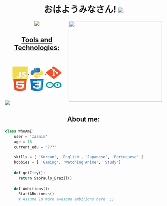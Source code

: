 <h1 align="center">おはようみなさん! <img src="https://media.giphy.com/media/hvRJCLFzcasrR4ia7z/giphy.gif" width="25px"></a></h1>
<img align='right' src="https://i.imgur.com/UJi9bZp.gif" width="300em" height="260em">

<div align="center">
  <a href="https://github.com/Natomuya">
  <img height="250em" src="https://github-readme-stats.vercel.app/api?username=Natomuya&show_icons=true&theme=dark&include_all_commits=true&count_private=true"/>
    </div>

<h2 align="center">Tools and Technologies:</h2>  
<div style="display: inline_block"><br>
<p align="center">  <img align="center" alt="Gabes-Js" height="40" width="50" src="https://raw.githubusercontent.com/devicons/devicon/master/icons/javascript/javascript-plain.svg">
  <img align="center" alt="Iast-Python" height="40" width="50" src="https://raw.githubusercontent.com/devicons/devicon/master/icons/python/python-original.svg">
  <img align="center" alt="Iast-Git" height="40" width="50" src="https://raw.githubusercontent.com/devicons/devicon/master/icons/git/git-original.svg">
  <img align="center" alt="Iast-HTML" height="40" width="50" src="https://raw.githubusercontent.com/devicons/devicon/master/icons/html5/html5-original.svg">
  <img align="center" alt="Iast-CSS" height="40" width="50" src="https://raw.githubusercontent.com/devicons/devicon/master/icons/css3/css3-original.svg">
  <img align="center" alt="Iast-Arduino" height="40" width="50" src="https://raw.githubusercontent.com/devicons/devicon/master/icons/arduino/arduino-original.svg">
</div>

 ##
  
<div> 

  <a href="https://discord.gg/wPc8Gvh" target="_blank"><img src="https://img.shields.io/badge/Discord-7289DA?style=for-the-badge&logo=discord&logoColor=white" target="_blank"></a> 


</div>

<h2 align="center">About me:</h2>    

```python
class WhoAmI:
    user = 'Iasmim'
    age = 16
    current_edu = "???"
    
    skills = [ 'Korean', 'English', 'Japanese', 'Portuguese' ]
    hobbies = [ 'Gaming', 'Watching Anime', 'Study']
  
    def getCity():
      return SaoPaulo_Brazil()
	
    def Ambitions():
      StartABusiness()
      # Assume 10 more awesome ambitions here  ;)
```  
